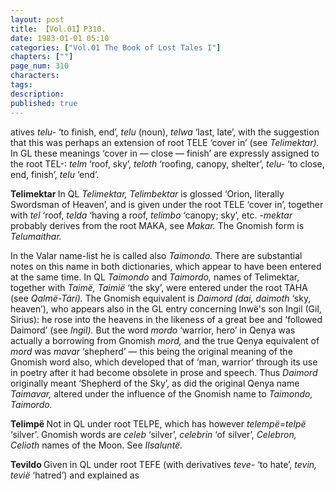 ```yaml
---
layout: post
title: 【Vol.01】P310.
date: 1983-01-01 05:10
categories: ["Vol.01 The Book of Lost Tales I"]
chapters: [""]
page_num: 310
characters: 
tags: 
description: 
published: true
---
```


<p style="text-indent: 0;">
atives <I>telu-</I> ‘to finish, end’, <I>telu</I> (noun), <I>telwa</I> ‘last, late’, with the suggestion that this was perhaps an extension of root TELE ‘cover in’ (see <I>Telimektar).</I> In GL these meanings ‘cover in — close — finish’ are expressly assigned to the root TEL-: <I>telm</I> ‘roof, sky’, <I>teloth</I> ‘roofing, canopy, shelter’, <I>telu-</I> ‘to close, end, finish’, <I>telu</I> ‘end’.
</p>

<B>Telimektar   </B>In QL <I>Telimektar, Telimbektar</I> is glossed ‘Orion, literally Swordsman of Heaven’, and is given under the root TELE ‘cover in’, together with <I>tel</I> ‘roof, <I>telda</I> ‘having a roof, <I>telimbo</I> ‘canopy; sky’, etc. <I>-mektar</I> probably derives from the root MAKA, see <I>Makar.</I> The Gnomish form is <I>Telumaithar.</I>

In the Valar name-list he is called also <I>Taimondo.</I> There are substantial notes on this name in both dictionaries, which appear to have been entered at the same time. In QL <I>Taimondo</I> and <I>Taimordo,</I> names of Telimektar, together with <I>Taimë, Taimië</I> ‘the sky’, were entered under the root TAHA (see <I>Qalmë-Tárí).</I> The Gnomish equivalent is <I>Daimord (dai, daimoth</I> ‘sky, heaven’), who appears also in the GL entry concerning Inwë's son Ingil (Gil, Sirius): he rose into the heavens in the likeness of a great bee and ‘followed Daimord’ (see <I>Ingil).</I> But the word <I>mordo</I> ‘warrior, hero’ in Qenya was actually a borrowing from Gnomish <I>mord,</I> and the true Qenya equivalent of <I>mord</I> was <I>mavar</I> ‘shepherd’ — this being the original meaning of the Gnomish word also, which developed that of ‘man, warrior’ through its use in poetry after it had become obsolete in prose and speech. Thus <I>Daimord</I> originally meant ‘Shepherd of the Sky’, as did the original Qenya name <I>Taimavar,</I> altered under the influence of the Gnomish name to <I>Taimondo, Taimordo.</I>

<B>Telimpë  </B>Not in QL under root TELPE, which has however <I>telempë=telpë</I> ‘silver’. Gnomish words are <I>celeb</I> ‘silver’, <I>celebrin</I> ‘of silver’, <I>Celebron, Celioth</I> names of the Moon. See <I>Ilsaluntë.</I>

<B>Tevildo   </B>Given in QL under root TEFE (with derivatives <I>teve-</I> ‘to hate’, <I>tevin, tevië</I> ‘hatred’) and explained as

